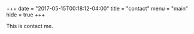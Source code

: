 +++
date = "2017-05-15T00:18:12-04:00"
title = "contact"
menu  = "main"
hide = true
+++

This is contact me.
